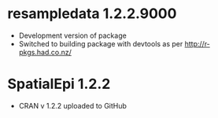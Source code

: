 # resampledata 1.2.2.9000

* Development version of package
* Switched to building package with devtools as per http://r-pkgs.had.co.nz/

# SpatialEpi 1.2.2

* CRAN v 1.2.2 uploaded to GitHub

